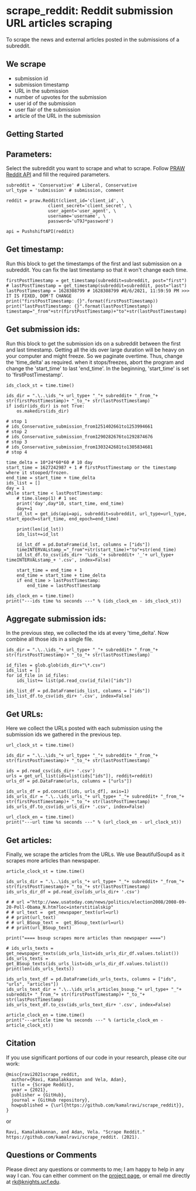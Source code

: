 scrape_reddit: Reddit submission URL articles scraping
========================================

To scrape the news and external articles posted in the submissions of a subreddit. 

We scrape
--------

- submission id
- submission timestamp
- URL in the submission
- number of upvotes for the submission
- user id of the submission
- user flair of the submission
- article of the URL in the submission

Getting Started
---------

Parameters:
---------

Select the subreddit you want to scrape and what to scrape. Follow [PRAW Reddit API](https://praw.readthedocs.io/en/latest/getting_started/quick_start.html) and fill the required parameters. 

```
subreddit = 'Conservative' # Liberal, Conservative
url_type = 'submission' # submission, comment

reddit = praw.Reddit(client_id='client_id', \
                client_secret='client_secret', \
                user_agent='user_agent', \
                username='username', \
                password='uT9J*password')

api = PushshiftAPI(reddit)
```

Get timestamp:
---------

Run this block to get the timestamps of the first and last submission on a subreddit. You can fix the last timestamp so that it won't change each time.

```
firstPostTimestamp = get_timestamp(subreddit=subreddit, post="first")
# lastPostTimestamp = get_timestamp(subreddit=subreddit, post="last")
lastPostTimestamp = 1628308799 # 1628308799 #8/6/2021, 11:59:59 PM >>> IT IS FIXED, DOM'T CHANGE
print("firstPostTimestamp: {}".format(firstPostTimestamp))
print("lastPostTimestamp: {}".format(lastPostTimestamp))
timestamp="_from"+str(firstPostTimestamp)+"to"+str(lastPostTimestamp)
```

Get submission ids:
---------

Run this block to get the submission ids on a subreddit between the first and last timestamp.  Getting all the ids over large duration will be heavy on your computer and might freeze. So we paginate overtime. Thus, change the 'time_delta' as required. when it stops/freezes, abort the program and change the 'start_time' to last 'end_time'. In the beginning, 'start_time' is set to 'firstPostTimestamp'.

```
ids_clock_st = time.time()

ids_dir = ".\..\ids_"+ url_type+ "_"+ subreddit+ "_from_"+ str(firstPostTimestamp)+ "_to_"+ str(lastPostTimestamp)
if isdir(ids_dir) is not True:
    os.makedirs(ids_dir)

# stop 1
# ids_Conservative_submission_from1251402661to1253994661
# stop 2
# ids_Conservative_submission_from1290282676to1292874676
# stop 3
# ids_Conservative_submission_from1303242681to1305834681
# stop 4

time_delta = 10*24*60*60 # 10 day
start_time = 1627242987 + 1 # firstPostTimestamp or the timestamp where it stooped/frozen.
end_time = start_time + time_delta
ids_list = []
day = 1
while start_time < lastPostTimestamp:
    # time.sleep(1) # 1 sec
    print('day',day*10, start_time, end_time)
    day+=1
    id_lst = get_ids(api=api, subreddit=subreddit, url_type=url_type, start_epoch=start_time, end_epoch=end_time)
    
    print(len(id_lst))
    ids_list+=id_lst

    id_lst_df = pd.DataFrame(id_lst, columns = ["ids"])
    timeINTERVALstamp_="_from"+str(start_time)+"to"+str(end_time)
    id_lst_df.to_csv(ids_dir+ '\ids_'+ subreddit+ '_'+ url_type+ timeINTERVALstamp_+ '.csv', index=False)

    start_time = end_time + 1
    end_time = start_time + time_delta
    if end_time > lastPostTimestamp:
        end_time = lastPostTimestamp
    
ids_clock_en = time.time()
print("---ids time %s seconds ---" % (ids_clock_en - ids_clock_st))
```

Aggregate submission ids:
---------

In the previous step, we collected the ids at every 'time_delta'. Now combine all those ids in a single file.

```
ids_dir = ".\..\ids_"+ url_type+ "_"+ subreddit+ "_from_"+ str(firstPostTimestamp)+ "_to_"+ str(lastPostTimestamp)

id_files = glob.glob(ids_dir+"\*.csv")
ids_list = []
for id_file in id_files:
    ids_list+= list(pd.read_csv(id_file)["ids"])

ids_list_df = pd.DataFrame(ids_list, columns = ["ids"])    
ids_list_df.to_csv(ids_dir+ '.csv', index=False)
```

Get URLs:
---------

Here we collect the URLs posted with each submission using the submission ids we gathered in the previous tep.

```
url_clock_st = time.time()

ids_dir = ".\..\ids_"+ url_type+ "_"+ subreddit+ "_from_"+ str(firstPostTimestamp)+ "_to_"+ str(lastPostTimestamp)

ids = pd.read_csv(ids_dir+ '.csv')
urls = get_url_list(ids=list(ids["ids"]), reddit=reddit)
urls_df = pd.DataFrame(urls, columns = ["urls"])

ids_urls_df = pd.concat([ids, urls_df], axis=1)
ids_urls_dir = ".\..\ids_urls_"+ url_type+ "_"+ subreddit+ "_from_"+ str(firstPostTimestamp)+ "_to_"+ str(lastPostTimestamp)
ids_urls_df.to_csv(ids_urls_dir+ '.csv', index=False)

url_clock_en = time.time()
print("---url time %s seconds ---" % (url_clock_en - url_clock_st))
```

Get articles:
---------

Finally, we scrape the articles from the URLs. We use BeautifulSoup4 as it scrapes more articles than newspaper.

```
article_clock_st = time.time()

ids_urls_dir = ".\..\ids_urls_"+ url_type+ "_"+ subreddit+ "_from_"+ str(firstPostTimestamp)+ "_to_"+ str(lastPostTimestamp)
ids_urls_dir_df = pd.read_csv(ids_urls_dir+ '.csv')

# # url ="http://www.usatoday.com/news/politics/election2008/2008-09-20-Poll-Obama_N.htm?loc=interstitialskip"
# # url_text =  get_newspaper_text(url=url)
# # print(url_text)
# # url_BSoup_text =  get_BSoup_text(url=url)
# # print(url_BSoup_text)

print("==== bsoup scrapes more articles than newspaper ====")

# ids_urls_texts = get_newspaper_texts(ids_urls_list=ids_urls_dir_df.values.tolist())
ids_urls_texts = get_BSoup_texts(ids_urls_list=ids_urls_dir_df.values.tolist())
print(len(ids_urls_texts))

ids_urls_text_df = pd.DataFrame(ids_urls_texts, columns = ["ids", "urls", "articles"])
ids_urls_text_dir = ".\..\ids_urls_articles_bsoup_"+ url_type+ "_"+ subreddit+ "_from_"+ str(firstPostTimestamp)+ "_to_"+ str(lastPostTimestamp)
ids_urls_text_df.to_csv(ids_urls_text_dir+ '.csv', index=False)

article_clock_en = time.time()
print("---article time %s seconds ---" % (article_clock_en - article_clock_st))
```

Citation
------

If you use significant portions of our code in your research, please cite our work:
```
@misc{ravi2021scrape_reddit,
  author={Ravi, Kamalakkannan and Vela, Adan},
  title = {Scrape Reddit},
  year = {2021},
  publisher = {GitHub},
  journal = {GitHub repository},
  howpublished = {\url{https://github.com/kamalravi/scrape_reddit}},
}
```
or
```
Ravi, Kamalakkannan, and Adan, Vela. "Scrape Reddit." https://github.com/kamalravi/scrape_reddit. (2021).
```

Questions or Comments
------

Please direct any questions or comments to me; I am happy to help in any way I can. You can either comment on the [project page](https://github.com/kamalravi/scrape_reddit), or email me directly at rk@knights.ucf.edu.